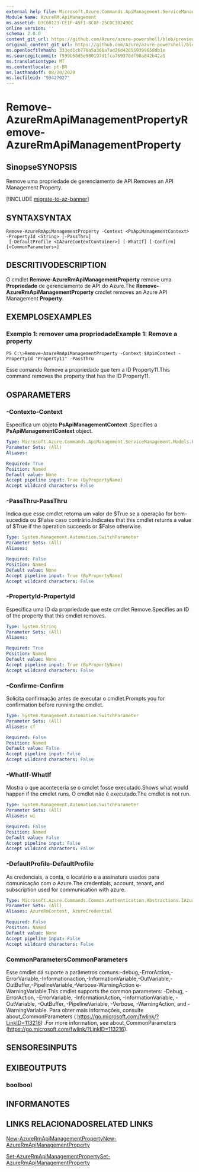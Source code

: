 ```yaml
---
external help file: Microsoft.Azure.Commands.ApiManagement.ServiceManagement.dll-Help.xml
Module Name: AzureRM.ApiManagement
ms.assetid: D3C60123-CE1F-45F1-8C8F-25CDC302490C
online version: ''
schema: 2.0.0
content_git_url: https://github.com/Azure/azure-powershell/blob/preview/src/ResourceManager/ApiManagement/Commands.ApiManagement/help/Remove-AzureRmApiManagementProperty.md
original_content_git_url: https://github.com/Azure/azure-powershell/blob/preview/src/ResourceManager/ApiManagement/Commands.ApiManagement/help/Remove-AzureRmApiManagementProperty.md
ms.openlocfilehash: 333ed1cb778a5a366a7ad26d426559399658db1e
ms.sourcegitcommit: f599b50d5e980197d1fca769378df90a842b42a1
ms.translationtype: MT
ms.contentlocale: pt-BR
ms.lasthandoff: 08/20/2020
ms.locfileid: "93427027"
---
```

# <span data-ttu-id="31e96-101">Remove-AzureRmApiManagementProperty</span><span class="sxs-lookup"><span data-stu-id="31e96-101">Remove-AzureRmApiManagementProperty</span></span>

## <span data-ttu-id="31e96-102">Sinopse</span><span class="sxs-lookup"><span data-stu-id="31e96-102">SYNOPSIS</span></span>
<span data-ttu-id="31e96-103">Remove uma propriedade de gerenciamento de API.</span><span class="sxs-lookup"><span data-stu-id="31e96-103">Removes an API Management Property.</span></span>

[!INCLUDE [migrate-to-az-banner](../../includes/migrate-to-az-banner.md)]

## <span data-ttu-id="31e96-104">SYNTAX</span><span class="sxs-lookup"><span data-stu-id="31e96-104">SYNTAX</span></span>

```
Remove-AzureRmApiManagementProperty -Context <PsApiManagementContext> -PropertyId <String> [-PassThru]
 [-DefaultProfile <IAzureContextContainer>] [-WhatIf] [-Confirm] [<CommonParameters>]
```

## <span data-ttu-id="31e96-105">DESCRITIVO</span><span class="sxs-lookup"><span data-stu-id="31e96-105">DESCRIPTION</span></span>
<span data-ttu-id="31e96-106">O cmdlet **Remove-AzureRmApiManagementProperty** remove uma **Propriedade** de gerenciamento de API do Azure.</span><span class="sxs-lookup"><span data-stu-id="31e96-106">The **Remove-AzureRmApiManagementProperty** cmdlet removes an Azure API Management **Property**.</span></span>

## <span data-ttu-id="31e96-107">EXEMPLOS</span><span class="sxs-lookup"><span data-stu-id="31e96-107">EXAMPLES</span></span>

### <span data-ttu-id="31e96-108">Exemplo 1: remover uma propriedade</span><span class="sxs-lookup"><span data-stu-id="31e96-108">Example 1: Remove a property</span></span>
```
PS C:\>Remove-AzureRmApiManagementProperty -Context $ApimContext -PropertyId "Property11" -PassThru
```

<span data-ttu-id="31e96-109">Esse comando Remove a propriedade que tem a ID Property11.</span><span class="sxs-lookup"><span data-stu-id="31e96-109">This command removes the property that has the ID Property11.</span></span>

## <span data-ttu-id="31e96-110">OS</span><span class="sxs-lookup"><span data-stu-id="31e96-110">PARAMETERS</span></span>

### <span data-ttu-id="31e96-111">-Contexto</span><span class="sxs-lookup"><span data-stu-id="31e96-111">-Context</span></span>
<span data-ttu-id="31e96-112">Especifica um objeto **PsApiManagementContext** .</span><span class="sxs-lookup"><span data-stu-id="31e96-112">Specifies a **PsApiManagementContext** object.</span></span>

```yaml
Type: Microsoft.Azure.Commands.ApiManagement.ServiceManagement.Models.PsApiManagementContext
Parameter Sets: (All)
Aliases: 

Required: True
Position: Named
Default value: None
Accept pipeline input: True (ByPropertyName)
Accept wildcard characters: False
```

### <span data-ttu-id="31e96-113">-PassThru</span><span class="sxs-lookup"><span data-stu-id="31e96-113">-PassThru</span></span>
<span data-ttu-id="31e96-114">Indica que esse cmdlet retorna um valor de $True se a operação for bem-sucedida ou $False caso contrário.</span><span class="sxs-lookup"><span data-stu-id="31e96-114">Indicates that this cmdlet returns a value of $True if the operation succeeds or $False otherwise.</span></span>

```yaml
Type: System.Management.Automation.SwitchParameter
Parameter Sets: (All)
Aliases: 

Required: False
Position: Named
Default value: None
Accept pipeline input: True (ByPropertyName)
Accept wildcard characters: False
```

### <span data-ttu-id="31e96-115">-PropertyId</span><span class="sxs-lookup"><span data-stu-id="31e96-115">-PropertyId</span></span>
<span data-ttu-id="31e96-116">Especifica uma ID da propriedade que este cmdlet Remove.</span><span class="sxs-lookup"><span data-stu-id="31e96-116">Specifies an ID of the property that this cmdlet removes.</span></span>

```yaml
Type: System.String
Parameter Sets: (All)
Aliases: 

Required: True
Position: Named
Default value: None
Accept pipeline input: True (ByPropertyName)
Accept wildcard characters: False
```

### <span data-ttu-id="31e96-117">-Confirme</span><span class="sxs-lookup"><span data-stu-id="31e96-117">-Confirm</span></span>
<span data-ttu-id="31e96-118">Solicita confirmação antes de executar o cmdlet.</span><span class="sxs-lookup"><span data-stu-id="31e96-118">Prompts you for confirmation before running the cmdlet.</span></span>

```yaml
Type: System.Management.Automation.SwitchParameter
Parameter Sets: (All)
Aliases: cf

Required: False
Position: Named
Default value: False
Accept pipeline input: False
Accept wildcard characters: False
```

### <span data-ttu-id="31e96-119">-WhatIf</span><span class="sxs-lookup"><span data-stu-id="31e96-119">-WhatIf</span></span>
<span data-ttu-id="31e96-120">Mostra o que aconteceria se o cmdlet fosse executado.</span><span class="sxs-lookup"><span data-stu-id="31e96-120">Shows what would happen if the cmdlet runs.</span></span>
<span data-ttu-id="31e96-121">O cmdlet não é executado.</span><span class="sxs-lookup"><span data-stu-id="31e96-121">The cmdlet is not run.</span></span>

```yaml
Type: System.Management.Automation.SwitchParameter
Parameter Sets: (All)
Aliases: wi

Required: False
Position: Named
Default value: False
Accept pipeline input: False
Accept wildcard characters: False
```

### <span data-ttu-id="31e96-122">-DefaultProfile</span><span class="sxs-lookup"><span data-stu-id="31e96-122">-DefaultProfile</span></span>
<span data-ttu-id="31e96-123">As credenciais, a conta, o locatário e a assinatura usados para comunicação com o Azure.</span><span class="sxs-lookup"><span data-stu-id="31e96-123">The credentials, account, tenant, and subscription used for communication with azure.</span></span>

```yaml
Type: Microsoft.Azure.Commands.Common.Authentication.Abstractions.IAzureContextContainer
Parameter Sets: (All)
Aliases: AzureRmContext, AzureCredential

Required: False
Position: Named
Default value: None
Accept pipeline input: False
Accept wildcard characters: False
```

### <span data-ttu-id="31e96-124">CommonParameters</span><span class="sxs-lookup"><span data-stu-id="31e96-124">CommonParameters</span></span>
<span data-ttu-id="31e96-125">Esse cmdlet dá suporte a parâmetros comuns:-debug,-ErrorAction,-ErrorVariable,-Informationaction,-InformationVariable,-OutVariable,-OutBuffer,-PipelineVariable,-Verbose-WarningAction e-WarningVariable.</span><span class="sxs-lookup"><span data-stu-id="31e96-125">This cmdlet supports the common parameters: -Debug, -ErrorAction, -ErrorVariable, -InformationAction, -InformationVariable, -OutVariable, -OutBuffer, -PipelineVariable, -Verbose, -WarningAction, and -WarningVariable.</span></span> <span data-ttu-id="31e96-126">Para obter mais informações, consulte about_CommonParameters ( https://go.microsoft.com/fwlink/?LinkID=113216) .</span><span class="sxs-lookup"><span data-stu-id="31e96-126">For more information, see about_CommonParameters (https://go.microsoft.com/fwlink/?LinkID=113216).</span></span>

## <span data-ttu-id="31e96-127">SENSORES</span><span class="sxs-lookup"><span data-stu-id="31e96-127">INPUTS</span></span>

## <span data-ttu-id="31e96-128">EXIBE</span><span class="sxs-lookup"><span data-stu-id="31e96-128">OUTPUTS</span></span>

### <span data-ttu-id="31e96-129">bool</span><span class="sxs-lookup"><span data-stu-id="31e96-129">bool</span></span>

## <span data-ttu-id="31e96-130">INFORMA</span><span class="sxs-lookup"><span data-stu-id="31e96-130">NOTES</span></span>

## <span data-ttu-id="31e96-131">LINKS RELACIONADOS</span><span class="sxs-lookup"><span data-stu-id="31e96-131">RELATED LINKS</span></span>

[<span data-ttu-id="31e96-132">New-AzureRmApiManagementProperty</span><span class="sxs-lookup"><span data-stu-id="31e96-132">New-AzureRmApiManagementProperty</span></span>](./New-AzureRmApiManagementProperty.md)

[<span data-ttu-id="31e96-133">Set-AzureRmApiManagementProperty</span><span class="sxs-lookup"><span data-stu-id="31e96-133">Set-AzureRmApiManagementProperty</span></span>](./Set-AzureRmApiManagementProperty.md)


